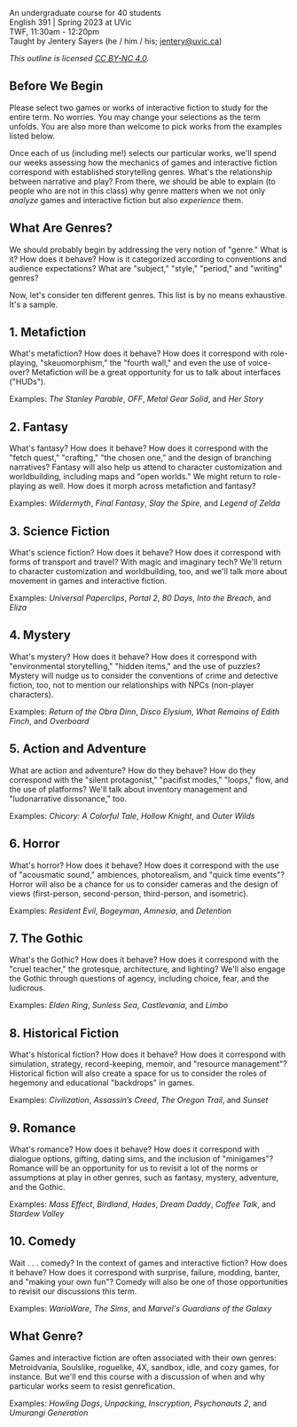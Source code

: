 An undergraduate course for 40 students  
English 391 | Spring 2023 at UVic  
TWF, 11:30am - 12:20pm    
Taught by Jentery Sayers (he / him / his; jentery@uvic.ca)    

*This outline is licensed [CC BY-NC 4.0](https://creativecommons.org/licenses/by-nc/4.0/).*

## Before We Begin

Please select two games or works of interactive fiction to study for the entire term. No worries. You may change your selections as the term unfolds. You are also more than welcome to pick works from the examples listed below. 

Once each of us (including me!) selects our particular works, we'll spend our weeks assessing how the mechanics of games and interactive fiction correspond with established storytelling genres. What's the relationship between narrative and play? From there, we should be able to explain (to people who are not in this class) why genre matters when we not only *analyze* games and interactive fiction but also *experience* them. 

## What Are Genres? 

We should probably begin by addressing the very notion of "genre." What is it? How does it behave? How is it categorized according to conventions and audience expectations? What are "subject," "style," "period," and "writing" genres?

Now, let's consider ten different genres. This list is by no means exhaustive. It's a sample. 

## 1. Metafiction

What's metafiction? How does it behave? How does it correspond with role-playing, "skeuomorphism," the "fourth wall," and even the use of voice-over? Metafiction will be a great opportunity for us to talk about interfaces ("HUDs"). 

Examples: *The Stanley Parable*, *OFF*, *Metal Gear Solid*, and *Her Story* 

## 2. Fantasy 

What's fantasy? How does it behave? How does it correspond with the "fetch quest," "crafting," "the chosen one," and the design of branching narratives? Fantasy will also help us attend to character customization and worldbuilding, including maps and "open worlds." We might return to role-playing as well. How does it morph across metafiction and fantasy? 

Examples: *Wildermyth*, *Final Fantasy*, *Slay the Spire*, and *Legend of Zelda* 

## 3. Science Fiction 

What's science fiction? How does it behave? How does it correspond with forms of transport and travel? With magic and imaginary tech? We'll return to character customization and worldbuilding, too, and we'll talk more about movement in games and interactive fiction. 

Examples: *Universal Paperclips*, *Portal 2*, *80 Days*, *Into the Breach*, and *Eliza* 

## 4. Mystery 

What's mystery? How does it behave? How does it correspond with "environmental storytelling," "hidden items," and the use of puzzles? Mystery will nudge us to consider the conventions of crime and detective fiction, too, not to mention our relationships with NPCs (non-player characters). 

Examples: *Return of the Obra Dinn*, *Disco Elysium*, *What Remains of Edith Finch*, and *Overboard* 

## 5. Action and Adventure 

What are action and adventure? How do they behave? How do they correspond with the "silent protagonist," "pacifist modes," "loops," flow, and the use of platforms? We'll talk about inventory management and "ludonarrative dissonance," too.

Examples: *Chicory: A Colorful Tale*, *Hollow Knight*, and *Outer Wilds* 

## 6. Horror 

What's horror? How does it behave? How does it correspond with the use of "acousmatic sound," ambiences, photorealism, and "quick time events"? Horror will also be a chance for us to consider cameras and the design of views (first-person, second-person, third-person, and isometric). 

Examples: *Resident Evil*, *Bogeyman*, *Amnesia*, and *Detention* 

## 7. The Gothic 

What's the Gothic? How does it behave? How does it correspond with the "cruel teacher," the grotesque, architecture, and lighting? We'll also engage the Gothic through questions of agency, including choice, fear, and the ludicrous. 

Examples: *Elden Ring*, *Sunless Sea*, *Castlevania*, and *Limbo* 

## 8. Historical Fiction  

What's historical fiction? How does it behave? How does it correspond with simulation, strategy, record-keeping, memoir, and "resource management"? Historical fiction will also create a space for us to consider the roles of hegemony and educational "backdrops" in games. 

Examples: *Civilization*, *Assassin’s Creed*, *The Oregon Trail*, and *Sunset* 

## 9. Romance 

What's romance? How does it behave? How does it correspond with dialogue options, gifting, dating sims, and the inclusion of "minigames"? Romance will be an opportunity for us to revisit a lot of the norms or assumptions at play in other genres, such as fantasy, mystery, adventure, and the Gothic. 

Examples: *Mass Effect*, *Birdland*, *Hades*, *Dream Daddy*, *Coffee Talk*, and *Stardew Valley* 

## 10. Comedy

Wait . . . comedy? In the context of games and interactive fiction? How does it behave? How does it correspond with surprise, failure, modding, banter, and "making your own fun"? Comedy will also be one of those opportunities to revisit our discussions this term. 

Examples: *WarioWare*, *The Sims*, and *Marvel's Guardians of the Galaxy*

## What Genre? 

Games and interactive fiction are often associated with their own genres: Metroidvania, Soulslike, roguelike, 4X, sandbox, idle, and cozy games, for instance. But we'll end this course with a discussion of when and why particular works seem to resist genrefication. 

Examples: *Howling Dogs*, *Unpacking*, *Inscryption*, *Psychonauts 2*, and *Umurangi Generation* 
